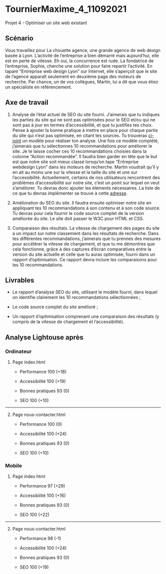 # TournierMaxime_4_11092021

Projet 4 - Optimiser un site web existant
## Scénario

Vous travaillez pour La chouette agence, une grande agence de web design basée à Lyon. L’activité de l’entreprise a bien démarré mais aujourd’hui, elle est en perte de vitesse. Eh oui, la concurrence est rude. La fondatrice de l’entreprise, Sophie, cherche une solution pour faire repartir l’activité. En tapant “Entreprise web design Lyon” sur Internet, elle s’aperçoit que le site de l’agence apparaît seulement en deuxième page des moteurs de recherche. Par chance, un de vos collègues, Martin, lui a dit que vous étiez un spécialiste en référencement.

## Axe de travail

1. Analyse de l’état actuel de SEO du site fourni. J’aimerais que tu indiques les parties du site qui ne sont pas optimisées pour le SEO et/ou qui ne sont pas à jour en termes d’accessibilité, et que tu justifies tes choix. Pense à ajouter la bonne pratique à mettre en place pour chaque partie du site qui n’est pas optimisée, en citant tes sources. Tu trouveras [ci-joint](https://s3-eu-west-1.amazonaws.com/course.oc-static.com/projects/DW_P4/Mode%CC%80le-audit-SEO.xlsx) un modèle pour réaliser ton analyse. Une fois ce modèle complété, j’aimerais que tu sélectionnes 10 recommandations pour améliorer le site. Je te laisse cocher ces 10 recommandations choisies dans la colonne “Action recommandée”.
Il faudra bien garder en tête que le but est que notre site soit mieux classé lorsqu’on tape “Entreprise webdesign Lyon” dans les moteurs de recherche. Martin voudrait qu’il y en ait au moins une sur la vitesse et la taille du site et une sur l’accessibilité. Actuellement, certains de nos utilisateurs rencontrent des problèmes d’accessibilité sur notre site, c’est un point sur lequel on veut s’améliorer. Tu devras donc ajouter les éléments nécessaires. La liste de ce que tu devras implémenter se trouve à cette [adresse](https://developer.mozilla.org/fr/docs/Web/Accessibility/Mobile_accessibility_checklist).

2. Amélioration du SEO du site. Il faudra ensuite optimiser notre site en appliquant tes 10 recommandations à son contenu et à son code source. Tu devras pour cela fournir le code source complet de la version améliorée du site. Le site doit passer le W3C pour HTML et CSS.

3. Comparaison des résultats. La vitesse de chargement des pages du site a un impact sur notre classement dans les résultats de recherche. Dans tes différentes recommandations, j’aimerais que tu prennes des mesures pour accélérer la vitesse de chargement, et que tu me démontres que cela fonctionne, grâce à des captures d’écran comparatives entre la version du site actuelle et celle que tu auras optimisée, fourni dans un rapport d’optimisation. Ce rapport devra inclure les comparaisons pour les 10 recommandations.

## Livrables

* Le rapport d’analyse SEO du site, utilisant le modèle fourni, dans lequel on identifie clairement les 10 recommandations sélectionnées ;

* Le code source complet du site amélioré ;

* Un rapport d’optimisation comprenant une comparaison des résultats (y compris de la vitesse de chargement et l’accessibilité).

## Analyse Lightouse après 

### Ordinateur

1. Page index.html

    * Performance 100 (+18)

    * Accessibilité 100 (+19)

    * Bonnes pratiques 93 (0)

    * SEO 100 (+10)

---------------------

2. Page nous-contacter.html

    * Performance 100 (0)

    * Accessibilité 100 (+24)

    * Bonnes pratiques 93 (0)

    * SEO 100 (+10)

### Mobile

1. Page index.html

    * Performance 97 (+29)

    * Accessibilité 100 (+16)

    * Bonnes pratiques 93 (0)

    * SEO 100 (+22)

---------------------

2. Page nous-contacter.html

    * Performance 98 (-1)

    * Accessibilité 100 (+24)

    * Bonnes pratiques 93 (0)

    * SEO 100 (+19)

